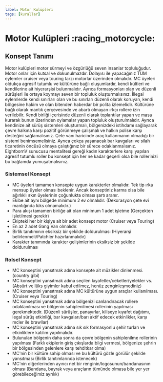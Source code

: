 ```yaml
---
label: Motor Kulüpleri
tags: [kurallar]
---
```


# Motor Kulüpleri :racing_motorcycle:
## Konsept Tanımı
Motor kulüpleri motor sürmeyi ve özgürlüğü seven insanlar topluluğudur. Motor onlar için kutsal ve dokunulmazdır. Dolayısı ile yapacağınız TÜM eylemler cruiser veya touring tarzı motorlar üzerinden olmalıdır. MC üyeleri oldukça agresif tutumlu ve kültürüne bağlı oluşumlardır, kendi kültleri ve kendilerine ait hiyerarşisi bulunmalıdır. Ayrıca formasyonları olan ve düzenli sürüşleri ile ortaya koymayı seven bir topluluk oluşturmalısınız. İllegal eylemlerde kendi sınırları olan ve bu sınırları düzenli olarak koruyan, kendi bölgesine hakim ve olan bitenden haberdar bir polita izlemelidir. Kültürüne bağlı olarak mantık çerçevesinde ve abartı olmayan ırkçı rollere izin verilebilir. Kendi birliği içerisinde düzenli olarak toplantılar yapan ve masa kurarak bunun üzerinden oylamalar yapan topluluk oluşturulmalıdır. Ayrıca kendinize ait sürüş sistemleri oluşturmalı, bölgenizdeki istihdamı sağlayarak çevre halkına karşı pozitif görünmeye çalışmalı ve halkın polise karşı desteğini sağlamalısınız. Çete vanı haricinde araç kullanmanın olmadığı bir sistemi benimsemelisiniz. Ayrıca çokça yaşanacak bar kavgaları ve silah ticaretinin öncüsü olmaya çalıştığınız bir sürece odaklanmalısınız. EightbornV sunucusu mentalitesi gereği kadın karakterlere karşı yapılan agresif tutumlu roller bu konsept için her ne kadar geçerli olsa bile rollerinizi bu bağlamda yumuşatmalısınız.

### Sistemsel Konsept
- MC üyeleri tamamen konsepte uygun karakterler olmalıdır. Tek tip ırka mensup üyeler olması beklenir. Ancak konseptiniz karma olsa bile ağırlıklı ırkın üyelerinin çoğunlukta olması şartı aranır. 
- Ekibe ait aynı bölgede minimum 2 ev olmalıdır. (Dekorasyon çete evi mantığında lüks olmamalıdır.)
- Para akışı tamamen birliğe ait olan minimum 1 adet işletme (Gerçekten işletilmesi gerekir)
- Ekipteki her bir kişiye ait bir adet konsept motor (Cruiser veya Touring)
- En az 2 adet Gang Van olmalıdır.
- Birlik tanıtımının eksiksiz bir şekilde doldurulması (Hiyerarşi belirlenmeli/Patchler hazırlanmalıdır)
- Karakter tanımında karakter gelişimlerinin eksiksiz bir şekilde doldurulması

### Rolsel Konsept
- MC konseptini yansıtmak adına konsepte ait müzikler dinlenmesi. (country gibi)
- MC konseptini yansıtmak adına seçilen kıyafetler/ceketler/yelekler vs. (Absürt ve lüks giyimler kabul edilmez, henüz zenginleşmediniz)
- MC konseptini yansıtmak adına MC kültürüne uygun araçlar kullanılması. (Cruiser veya Touring)
- MC konseptini yansıtmak adına bölgenizi canlandıracak rollere odaklanılması ve bölgenin sahiplenilmesi rollerinin yapılması gerekmektedir. (Düzenli sürüşler, panayırlar, kiliseye kıyafet dağıtımı, legal sürüş etkinliği, bar kavgaları/barı aktif edecek etkinlikler, karşı mcler ile brawllar)
- MC konseptini yansıtmak adına sık sık formasyonlu şehir turları ve etkinliklere katılım yapılmalıdır.
- Bulunulan bölgenin daha sonra da çevre bölgenin sahiplenilme rollerinin yapılması (Farklı ekiplerin giriş çıkışlarda bilgi vermesi, bölgenize şehrin bir bölgesinden gelenlere karşı tehditkar olma)
- MC'nin bir kültüre sahip olması ve bu kültürü gözle görülür şekilde yansıtması (Birlik tanıtımlarında istenecek)
- MC'nin diğerlerinden ayırıcı net bir renginin/logosunun/bandanasının olması (Bandana, bayrak veya araçların tümünde olmasa bile yer yer görebileceğimiz ayrılık)
